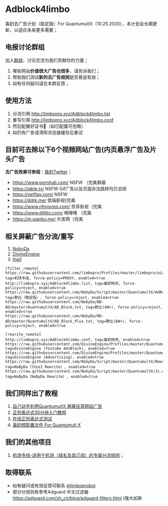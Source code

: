 # Adblock4limbo
毒奶去广告计划（稳定版）For QuantumultX（10.25.2020），本计划会长期更新，以适应未来更多需要；

## 电报讨论群组
加入[群组](https://t.me/Adblock4limbo)，讨论交流为我们贡献你的力量；

1. 哪些网站**价值很大广告也很多**，请告诉我们；
2. 帮助我们测试**新的去广告规则**是否普适有效；
3. 如有任何疑问请在本群反馈；

## 使用方法

1. 分流引用 http://limbopro.xyz/Adblock4limbo.list 
2. 重写引用 http://limbopro.xyz/Adblock4limbo.conf
3. 然后配置好证书📄（如已配置可忽略）
4. 如仍有广告请清除浏览器缓存后重试

## 目前可去除以下6个视频网站广告(内页悬浮广告及片头广告

**去广告效果可参阅**：[我的Twitter](https://twitter.com/limboprossr/status/1319882990197960704)；

- https://www.pornhub.com/ NSFW （完美屏蔽
- https://jable.tv/ NSFW Gif广告以及页面非法跳转均已去除
- https://netflav.com/ NSFW
- https://ddrk.me/ 低端影视(完美
- https://www.nfmovies.com/ 奈菲影视（完美
- https://www.dililitv.com/ 嘀哩哩 （完美
- https://m.pianku.me/ 片库网（完美

## 相关屏蔽广告分流/重写

1. [NobyDa](https://github.com/NobyDa)
2. [DivineEngine](https://github.com/DivineEngine)
3. [lhie1](https://github.com/lhie1/Rules)

```
[filter_remote]
https://raw.githubusercontent.com/limbopro/Profiles/master/limbopro/airports.list, tag=机场专线, force-policy=PROXY, enabled=true
http://limbopro.xyz/Adblock4limbo.list, tag=毒奶特供, force-policy=reject, enabled=true
https://raw.githubusercontent.com/NobyDa/Script/master/QuantumultX/AdRule.list, tag=野比（稳定版）, force-policy=reject, enabled=true
https://raw.githubusercontent.com/NobyDa/ND-AD/master/QuantumultX/AD_Block.txt, tag=野比(4W+), force-policy=reject, enabled=true
https://raw.githubusercontent.com/NobyDa/ND-AD/master/QuantumultX/AD_Block_Plus.txt, tag=野比(6W+), force-policy=reject, enabled=true

[rewrite_remote]
http://limbopro.xyz/Adblock4limbo.conf, tag=毒奶特供, enabled=true
https://raw.githubusercontent.com/DivineEngine/Profiles/master/Quantumult/Rewrite/Block/YouTubeAds.conf, tag=DivineEngine (Youtube AdsBlock), enabled=true
https://raw.githubusercontent.com/DivineEngine/Profiles/master/Quantumult/Rewrite/Block/Advertising.conf, tag=DivineEngine (Advertising), enabled=true
https://raw.githubusercontent.com/NobyDa/Script/master/QuantumultX/Rewrite_lhie1.conf, tag=NoByDa（lhie1 Rewrite）, enabled=true
https://raw.githubusercontent.com/NobyDa/Script/master/QuantumultX/Js.conf, tag=NoByDa（NoByDa Rewrite）, enabled=true

```


## 我们同样出了教程

1. [自己动手利用QuantumultX 屏蔽任意网站广告](https://limbopro.xyz/archives/12782.html)
2. [正则表达式30分钟入门教程](https://deerchao.cn/tutorials/regex/regex.htm)
3. [在线正则表达式测试](https://tool.oschina.net/regex/)
4. [毒奶预配置文件 For Quantumult X](https://github.com/limbopro/Profiles/tree/master/limbopro/Gift/Without/unzip)

## 我们的其他项目
1. [机场专线-适用于机场（域名及其订阅）的专属分流规则](https://github.com/limbopro/Profiles/tree/master/limbopro)；

## 取得联系

- 如有疑问或有效反馈可联系  [@limboprobot](https://t.me/limboprobot)
- 部分分规则有参考Adguard 中文过滤器 https://adguard.com/zh_cn/blog/adguard-filters.html (强大如斯

